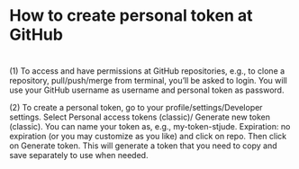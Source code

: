 # ##############################################################################
# How to create personal token at GitHub #######################################
# ##############################################################################

(1)	To access and have permissions at GitHub repositories, e.g., to clone a repository, pull/push/merge from terminal, you’ll be asked to login. You will use your GitHub username as username and personal token as password.

(2) To create a personal token, go to your profile/settings/Developer settings. Select Personal access tokens (classic)/ Generate new token (classic). You can name your token as, e.g., my-token-stjude. Expiration: no expiration (or you may customize as you like) and click on repo. Then click on Generate token. This will generate a token that you need to copy and save separately to use when needed.

